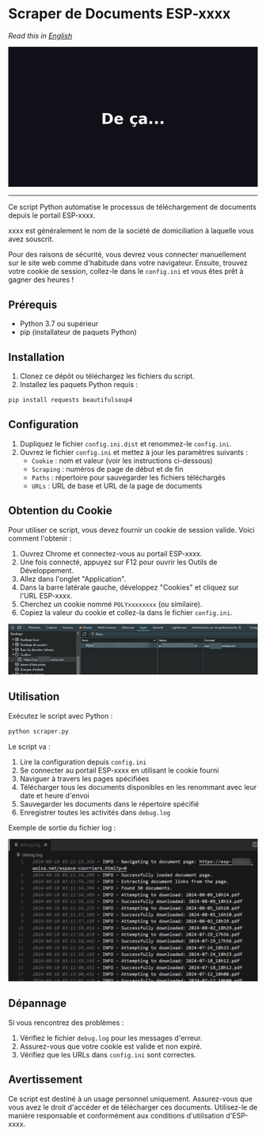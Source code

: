 # Scraper de Documents ESP-xxxx

*Read this in [English](README.md)*

![Animation](img/hero.fr.gif)

---

Ce script Python automatise le processus de téléchargement de documents depuis le portail ESP-xxxx.

xxxx est généralement le nom de la société de domiciliation à laquelle vous avez souscrit.

Pour des raisons de sécurité, vous devrez vous connecter manuellement sur le site web comme d'habitude dans votre navigateur.
Ensuite, trouvez votre cookie de session, collez-le dans le `config.ini` et vous êtes prêt à gagner des heures !

## Prérequis

- Python 3.7 ou supérieur
- pip (installateur de paquets Python)

## Installation

1. Clonez ce dépôt ou téléchargez les fichiers du script.
2. Installez les paquets Python requis :

```bash
pip install requests beautifulsoup4
```

## Configuration

1. Dupliquez le fichier `config.ini.dist` et renommez-le `config.ini`.
2. Ouvrez le fichier `config.ini` et mettez à jour les paramètres suivants :
   - `Cookie` : nom et valeur (voir les instructions ci-dessous)
   - `Scraping` : numéros de page de début et de fin
   - `Paths` : répertoire pour sauvegarder les fichiers téléchargés
   - `URLs` : URL de base et URL de la page de documents

## Obtention du Cookie

Pour utiliser ce script, vous devez fournir un cookie de session valide. Voici comment l'obtenir :

1. Ouvrez Chrome et connectez-vous au portail ESP-xxxx.
2. Une fois connecté, appuyez sur F12 pour ouvrir les Outils de Développement.
3. Allez dans l'onglet "Application".
4. Dans la barre latérale gauche, développez "Cookies" et cliquez sur l'URL ESP-xxxx.
5. Cherchez un cookie nommé `POLYxxxxxxxx` (ou similaire).
6. Copiez la valeur du cookie et collez-la dans le fichier `config.ini`.

![Cookie dans Chrome DevTools](img/screenshot-cookie.png)

## Utilisation

Exécutez le script avec Python :

```bash
python scraper.py
```

Le script va :
1. Lire la configuration depuis `config.ini`
2. Se connecter au portail ESP-xxxx en utilisant le cookie fourni
3. Naviguer à travers les pages spécifiées
4. Télécharger tous les documents disponibles en les renommant avec leur date et heure d'envoi
5. Sauvegarder les documents dans le répertoire spécifié
6. Enregistrer toutes les activités dans `debug.log`

Exemple de sortie du fichier log :

![Exemple de log](img/screenshot-logs.png)

## Dépannage

Si vous rencontrez des problèmes :
1. Vérifiez le fichier `debug.log` pour les messages d'erreur.
2. Assurez-vous que votre cookie est valide et non expiré.
3. Vérifiez que les URLs dans `config.ini` sont correctes.

## Avertissement

Ce script est destiné à un usage personnel uniquement. Assurez-vous que vous avez le droit d'accéder et de télécharger ces documents. Utilisez-le de manière responsable et conformément aux conditions d'utilisation d'ESP-xxxx.